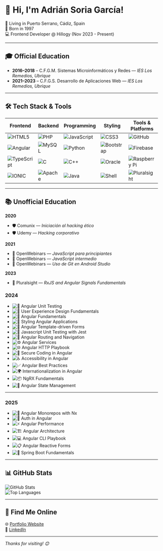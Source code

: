 # 👋 Hi, I'm Adrián Soria García!

📍 Living in Puerto Serrano, Cádiz, Spain  
🎂 Born in 1997  
💻 Frontend Developer @ Hillogy (Nov 2023 - Present)

---

## 🎓 Official Education

- **2016–2018** – C.F.G.M. Sistemas Microinformáticos y Redes — *IES Los Remedios, Ubrique*  
- **2021–2023** – C.F.G.S. Desarrollo de Aplicaciones Web — *IES Los Remedios, Ubrique*

---

## 🛠️ Tech Stack & Tools

| Frontend | Backend | Programming | Styling | Tools & Platforms |
| -------- | ------- | ----------- | ------- | ----------------- |
| ![HTML5](https://img.shields.io/badge/html5-%23E34F26.svg?logo=html5&logoColor=white) | ![PHP](https://img.shields.io/badge/php-%23777BB4.svg?logo=php&logoColor=white) | ![JavaScript](https://img.shields.io/badge/javascript-%23323330.svg?logo=javascript) | ![CSS3](https://img.shields.io/badge/css3-%231572B6.svg?logo=css3&logoColor=white) | ![GitHub](https://img.shields.io/badge/github-%23121011.svg?logo=github) |
| ![Angular](https://img.shields.io/badge/angular-%23DD0031.svg?logo=angular&logoColor=white) | ![MySQL](https://img.shields.io/badge/mysql-%2300000f.svg?logo=mysql&logoColor=white) | ![Python](https://img.shields.io/badge/python-%2314354C.svg?logo=python&logoColor=white) | ![Bootstrap](https://img.shields.io/badge/bootstrap-%23563D7C.svg?logo=bootstrap&logoColor=white) | ![Firebase](https://img.shields.io/badge/firebase-%23039BE5.svg?logo=firebase) |
| ![TypeScript](https://img.shields.io/badge/-typescript-blue?logo=typescript&logoColor=white) | ![C](https://img.shields.io/badge/c-%2300599C.svg?logo=c&logoColor=white) | ![C++](https://img.shields.io/badge/c++-%2300599C.svg?logo=c%2B%2B&logoColor=white) | ![Oracle](https://img.shields.io/badge/oracle-%23F00000.svg?logo=oracle&logoColor=white) | ![Raspberry Pi](https://img.shields.io/badge/-Raspberry%20Pi-C51A4A?logo=raspberry-pi) |
| ![IONIC](https://img.shields.io/badge/ionic-eeeeee?logo=ionic&logoColor=black) | ![Apache](https://img.shields.io/badge/apache-%23D42029.svg?logo=apache&logoColor=white) | ![Java](https://img.shields.io/badge/java-%23ED8B00.svg?logo=java&logoColor=white) | ![Shell](https://img.shields.io/badge/c%23-%23239120.svg?logo=c-sharp&logoColor=white) | ![Pluralsight](https://img.shields.io/badge/-Pluralsight-EE3057?logo=pluralsight&logoColor=white) |

---

## 📚 Unofficial Education

**2020**  
- 🛡️ Comunix — *Iniciación al hacking ético*  
- 🛡️ Udemy — *Hacking corporativo*

**2021**  
- 🧠 OpenWebinars — *JavaScript para principiantes*  
- 🧠 OpenWebinars — *JavaScript intermedio*  
- 🧠 OpenWebinars — *Uso de Git en Android Studio*

**2023**  
- 🎯 Pluralsight — *RxJS and Angular Signals Fundamentals*

### **2024**

- ![🧪 Angular Unit Testing](https://img.shields.io/badge/Pluralsight-Angular%20Unit%20Testing-red?logo=angular&logoColor=white)
- ![🎨 User Experience Design Fundamentals](https://img.shields.io/badge/Pluralsight-User%20Experience%20Design%20Fundamentals-blue?logo=figma&logoColor=white)
- ![🚀 Angular Fundamentals](https://img.shields.io/badge/Pluralsight-Angular%20Fundamentals-orange?logo=angular&logoColor=white)
- ![🎨 Styling Angular Applications](https://img.shields.io/badge/Pluralsight-Styling%20Angular%20Applications-blueviolet?logo=css3&logoColor=white)
- ![🧩 Angular Template-driven Forms](https://img.shields.io/badge/Pluralsight-Angular%20Template--driven%20Forms-ff69b4?logo=angular&logoColor=white)
- ![🧪 Javascript Unit Testing with Jest](https://img.shields.io/badge/Pluralsight-JS%20Testing%20with%20Jest-yellow?logo=jest&logoColor=white)
- ![🧭 Angular Routing and Navigation](https://img.shields.io/badge/Pluralsight-Angular%20Routing%20Playbook-brightgreen?logo=angular&logoColor=white)
- ![⚙️ Angular Services](https://img.shields.io/badge/Pluralsight-Angular%20Services-9cf?logo=angular&logoColor=white)
- ![🌐 Angular HTTP Playbook](https://img.shields.io/badge/Pluralsight-Angular%20HTTP%20Playbook-blue?logo=angular&logoColor=white)
- ![🔐 Secure Coding in Angular](https://img.shields.io/badge/Pluralsight-Secure%20Coding%20in%20Angular-darkred?logo=angular&logoColor=white)
- ![♿ Accessibility in Angular](https://img.shields.io/badge/Pluralsight-Accessibility%20in%20Angular-ffb300?logo=accessibility&logoColor=black)
- ![✅ Angular Best Practices](https://img.shields.io/badge/Pluralsight-Angular%20Best%20Practices-brightgreen?logo=angular&logoColor=white)
- ![🌍 Internationalization in Angular](https://img.shields.io/badge/Pluralsight-Internationalization%20in%20Angular-007acc?logo=angular&logoColor=white)
- ![📦 NgRX Fundamentals](https://img.shields.io/badge/Pluralsight-NgRX%20Fundamentals-purple?logo=ngrx&logoColor=white)
- ![🧠 Angular State Management](https://img.shields.io/badge/Pluralsight-State%20Management%20Playbook-lightgrey?logo=angular&logoColor=white)

---

### **2025**

- ![🧰 Angular Monorepos with Nx](https://img.shields.io/badge/Pluralsight-Angular%20Monorepos%20with%20Nx-darkblue?logo=nx&logoColor=white)
- ![🔐 Auth in Angular](https://img.shields.io/badge/Pluralsight-Auth%20in%20Angular-darkgreen?logo=angular&logoColor=white)
- ![⚡ Angular Performance](https://img.shields.io/badge/Pluralsight-Performance%20Playbook-yellowgreen?logo=angular&logoColor=white)
- ![🏗️ Angular Architecture](https://img.shields.io/badge/Pluralsight-Angular%20Architecture%20Playbook-orange?logo=angular&logoColor=white)
- ![💻 Angular CLI Playbook](https://img.shields.io/badge/Pluralsight-Angular%20CLI%20Playbook-00599c?logo=angular&logoColor=white)
- ![📋 Angular Reactive Forms](https://img.shields.io/badge/Pluralsight-Reactive%20Forms-cyan?logo=angular&logoColor=white)
- ![🌱 Spring Boot Fundamentals](https://img.shields.io/badge/Pluralsight-Spring%20Boot%20Fundamentals-6DB33F?logo=springboot&logoColor=white)

---

## 📊 GitHub Stats

![GitHub Stats](https://github-readme-stats.vercel.app/api?username=adriansoriagarcia&show_icons=true&theme=default)  
![Top Languages](https://github-readme-stats.vercel.app/api/top-langs/?username=adriansoriagarcia&layout=compact)

---

## 🔗 Find Me Online

🌐 [Portfolio Website](https://portfolio-adriansg.netlify.app)  
💼 [LinkedIn](https://www.linkedin.com/in/adrián-soria-garcía-11a37a229)

---

_Thanks for visiting! 😊_
